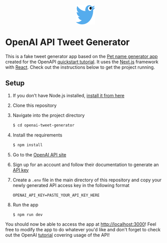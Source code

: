 
<div style="display: flex; justify-content: center">
   <img src="./public/twitter-bird-googly-eye.svg" style="width:60px; height:60px">
</div>

# OpenAI API Tweet Generator

This is a fake tweet generator app based on the [Pet name generator app](https://github.com/openai/openai-quickstart-node) created for the OpenAPI [quickstart tutorial](https://beta.openai.com/docs/quickstart). It uses the [Next.js](https://nextjs.org/) framework with [React](https://reactjs.org/). Check out the instructions below to get the project running.
## Setup

1. If you don’t have Node.js installed, [install it from here](https://nodejs.org/en/)

2. Clone this repository

3. Navigate into the project directory

   ```bash
   $ cd openai-tweet-generator
   ```

4. Install the requirements

   ```bash
   $ npm install
   ```

5. Go to the [OpenAI API site](https://openai.com/api/)

6. Sign up for an account and follow their documentation to generate an [API key](https://beta.openai.com/account/api-keys)

7. Create a `.env` file in the main directory of this repository and copy your newly generated API access key in the following format
   ```.env
   OPENAI_API_KEY=PASTE_YOUR_API_KEY_HERE
   ```

8. Run the app

   ```bash
   $ npm run dev
   ```

You should now be able to access the app at [http://localhost:3000](http://localhost:3000)! Feel free to modify the app to do whatever you'd like and don't forget to check out the OpenAI [tutorial](https://beta.openai.com/docs/quickstart) covering usage of the API!
